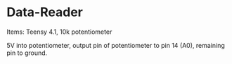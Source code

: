 # Data-Reader
Items: Teensy 4.1, 10k potentiometer

5V into potentiometer, output pin of potentiometer to pin 14 (A0), remaining pin to ground.
